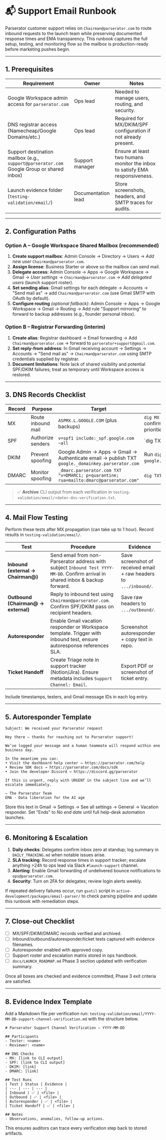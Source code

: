 # 📬 Support Email Runbook

Parserator customer support relies on `Chairman@parserator.com` to route inbound requests to the launch team while preserving documented response times and EMA transparency. This runbook captures the full setup, testing, and monitoring flow so the mailbox is production-ready before marketing pushes begin.

---

## 1. Prerequisites

| Requirement | Owner | Notes |
| --- | --- | --- |
| Google Workspace admin access for `parserator.com` | Ops lead | Needed to manage users, routing, and security. |
| DNS registrar access (Namecheap/Google Domains/etc.) | Ops lead | Required for MX/DKIM/SPF configuration if not already present. |
| Support destination mailbox (e.g., `support@parserator.com` Google Group or shared inbox) | Support manager | Ensure at least two humans monitor the inbox to satisfy EMA responsiveness. |
| Launch evidence folder (`testing-validation/email/`) | Documentation lead | Store screenshots, headers, and SMTP traces for audits. |

---

## 2. Configuration Paths

### Option A – Google Workspace Shared Mailbox (recommended)
1. **Create support mailbox**: Admin Console → Directory → Users → *Add new user* `Chairman@parserator.com`.
2. **Assign license**: Business Starter or above so the mailbox can send mail.
3. **Delegate access**: Admin Console → Apps → Google Workspace → Gmail → *User settings* → `Chairman@parserator.com` → *Add delegated users* (launch support roster).
4. **Set sending alias**: Gmail settings for each delegate → Accounts → "Send mail as" → add `Chairman@parserator.com` (use Gmail SMTP with OAuth by default).
5. **Configure routing** *(optional fallback)*: Admin Console → Apps → Google Workspace → Gmail → Routing → Add rule "Support mirroring" to forward to backup addresses (e.g., founder personal inbox).

### Option B – Registrar Forwarding (interim)
1. **Create alias**: Registrar dashboard → Email forwarding → Add `Chairman@parserator.com` → forward to `parserator+support@gmail.com`.
2. **Set reply-from address**: In Gmail receiving account → Settings → Accounts → "Send mail as" → `Chairman@parserator.com` using SMTP credentials supplied by registrar.
3. **Document limitations**: Note lack of shared visibility and potential SPF/DKIM failures; treat as temporary until Workspace access is restored.

---

## 3. DNS Records Checklist

| Record | Purpose | Target | How to verify |
| --- | --- | --- | --- |
| MX | Route inbound mail | `ASPMX.L.GOOGLE.COM` (plus backups) | `dig MX parserator.com` and confirm Google Workspace priorities. |
| SPF | Authorize senders | `v=spf1 include:_spf.google.com ~all` | `dig TXT parserator.com | grep spf` and validate with https://www.kitterman.com/spf/validate.html. |
| DKIM | Prevent spoofing | Google Admin → Apps → Gmail → Authenticate email → publish TXT `google._domainkey.parserator.com` | Run `dig TXT google._domainkey.parserator.com`. |
| DMARC | Monitor spoofing | `_dmarc.parserator.com TXT "v=DMARC1; p=quarantine; rua=mailto:dmarc@parserator.com"` | `dig TXT _dmarc.parserator.com`. |

> ✅ **Archive** CLI output from each verification in `testing-validation/email/<date>-dns-verification.txt`.

---

## 4. Mail Flow Testing

Perform these tests after MX propagation (can take up to 1 hour). Record results in `testing-validation/email/`.

| Test | Procedure | Evidence |
| --- | --- | --- |
| **Inbound (external → Chairman@)** | Send email from non-Parserator address with subject `Inbound Test YYYY-MM-DD`. Confirm arrival in shared inbox & backup forward. | Save screenshot of received email + raw headers to `.../inbound/`. |
| **Outbound (Chairman@ → external)** | Reply to inbound test using `Chairman@parserator.com`. Confirm SPF/DKIM pass on recipient headers. | Save raw headers to `.../outbound/`. |
| **Autoresponder** | Enable Gmail vacation responder or Workspace template. Trigger with inbound test, ensure autoresponse references SLA. | Screenshot autoresponder + copy text in repo. |
| **Ticket Handoff** | Create Triage note in support tracker (Notion/Jira). Ensure metadata includes `Support Channel: Email`. | Export PDF or screenshot of ticket entry. |

Include timestamps, testers, and Gmail message IDs in each log entry.

---

## 5. Autoresponder Template

```
Subject: We received your Parserator request

Hey there — thanks for reaching out to Parserator support!

We’ve logged your message and a human teammate will respond within one business day.

In the meantime you can:
• Visit the dashboard help center → https://parserator.com/help
• Review SDK docs → https://parserator.com/docs/sdk
• Join the developer Discord → https://discord.gg/parserator

If this is urgent, reply with URGENT in the subject line and we’ll escalate immediately.

— The Parserator Team
EMA · Data liberation for the AI age
```

Store this text in Gmail → Settings → See all settings → General → Vacation responder. Set "Ends" to *No end date* until full help-desk automation launches.

---

## 6. Monitoring & Escalation

1. **Daily checks**: Delegates confirm inbox zero at standup; log summary in `DAILY_TRACKING.md` when notable issues arise.
2. **SLA tracking**: Record response times in support tracker; escalate anything >24h to ops lead via Slack `#launch-support` channel.
3. **Alerting**: Enable Gmail forwarding of undelivered bounce notifications to `ops@parserator.com`.
4. **Security**: Turn on 2FA for delegates; review login alerts weekly.

If repeated delivery failures occur, run `gsutil` script in `active-development/packages/email-parser/` to check parsing pipeline and update this runbook with remediation steps.

---

## 7. Close-out Checklist

- [ ] MX/SPF/DKIM/DMARC records verified and archived.
- [ ] Inbound/outbound/autoresponder/ticket tests captured with evidence filenames.
- [ ] Autoresponder enabled with approved copy.
- [ ] Support roster and escalation matrix stored in ops handbook.
- [ ] `docs/LAUNCH_ROADMAP.md` Phase 3 section updated with verification summary.

Once all boxes are checked and evidence committed, Phase 3 exit criteria are satisfied.

---

## 8. Evidence Index Template

Add a Markdown file per verification run: `testing-validation/email/YYYY-MM-DD-support-channel-verification.md` with the structure below.

```
# Parserator Support Channel Verification – YYYY-MM-DD

## Participants
- Tester: <name>
- Reviewer: <name>

## DNS Checks
- MX: [link to CLI output]
- SPF: [link to CLI output]
- DKIM: [link]
- DMARC: [link]

## Test Runs
| Test | Status | Evidence |
| --- | --- | --- |
| Inbound | ✅ | <file> |
| Outbound | ✅ | <file> |
| Autoresponder | ✅ | <file> |
| Ticket Handoff | ✅ | <file> |

## Notes
- Observations, anomalies, follow-up actions.
```

This ensures auditors can trace every verification step back to stored artifacts.
